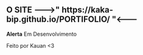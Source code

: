 
 <h2>O SITE --->" https://kaka-bip.github.io/PORTIFOLIO/ "<---</h2>
 <p><strong>Alerta</strong> Em Desenvolvimento </p>
 <p>Feito por Kauan <3 </p>

